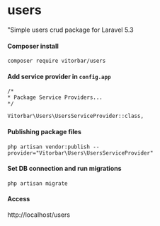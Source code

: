 # users
"Simple users crud package for Laravel 5.3

#### Composer install

```
composer require vitorbar/users
```

#### Add service provider in ``config.app``

```
/*
* Package Service Providers...
*/

Vitorbar\Users\UsersServiceProvider::class,
```

#### Publishing package files

```
php artisan vendor:publish --provider="Vitorbar\Users\UsersServiceProvider"
```

#### Set DB connection and run migrations

```
php artisan migrate
```

#### Access 

http://localhost/users